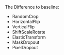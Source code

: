 The Difference to baseline:
* RandomCrop
* HorizontalFlip
* VerticalFlip
* ShiftScaleRotate
* ElasticTransform
* MaskDropout
* PixelDropout